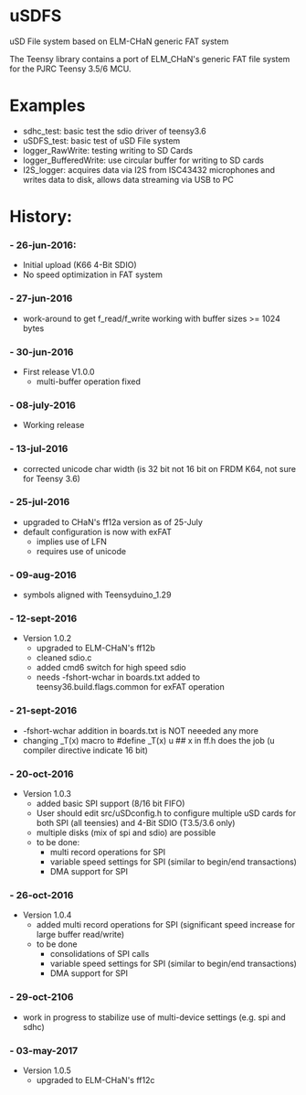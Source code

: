 # uSDFS
uSD File system based on ELM-CHaN generic FAT system

The Teensy library contains a port of ELM_CHaN's generic FAT file system for the PJRC Teensy 3.5/6 MCU.

# Examples
* sdhc_test: basic test the sdio driver of teensy3.6
* uSDFS_test: basic test of uSD File system
* logger_RawWrite: testing writing to SD Cards
* logger_BufferedWrite: use circular buffer for writing to SD cards
* I2S_logger: acquires data via I2S from ISC43432 microphones and writes data to disk, allows data streaming via USB to PC

# History:
### - 26-jun-2016: 
* Initial upload (K66 4-Bit SDIO)
* No speed optimization in FAT system

### - 27-jun-2016
* work-around to get f_read/f_write working with buffer sizes >= 1024 bytes
    
### - 30-jun-2016
* First release V1.0.0
	* multi-buffer operation fixed
	
### - 08-july-2016
* Working release
	
### - 13-jul-2016
* corrected unicode char width (is 32 bit not 16 bit on FRDM K64, not sure for Teensy 3.6)

### - 25-jul-2016
* upgraded to CHaN's ff12a version as of 25-July
* default configuration is now with exFAT
	* implies use of LFN
	* requires use of unicode

### - 09-aug-2016
* symbols aligned with Teensyduino_1.29

### - 12-sept-2016
* Version 1.0.2
	* upgraded to ELM-CHaN's ff12b
	* cleaned sdio.c
	* added cmd6 switch for high speed sdio
	* needs -fshort-wchar  in boards.txt added to teensy36.build.flags.common for exFAT operation
	
### - 21-sept-2016
* -fshort-wchar  addition in boards.txt is NOT neeeded any more
* changing _T(x) macro to #define _T(x) u ## x in ff.h does the job  (u compiler directive indicate 16 bit)

### - 20-oct-2016
* Version 1.0.3
	* added basic SPI support (8/16 bit FIFO)
	* User should edit src/uSDconfig.h to configure multiple uSD cards for both SPI (all teensies) and 4-Bit SDIO (T3.5/3.6 only)
	* multiple disks (mix of spi and sdio) are possible
	* to be done: 
		* multi record operations for SPI
		* variable speed settings for SPI (similar to begin/end transactions)
		* DMA support for SPI

### - 26-oct-2016
* Version 1.0.4
	* added multi record operations for SPI (significant speed increase for large buffer read/write)
	* to be done
		* consolidations of SPI calls
		* variable speed settings for SPI (similar to begin/end transactions)
		* DMA support for SPI

### - 29-oct-2106
* work in progress to stabilize use of multi-device settings (e.g. spi and sdhc)

### - 03-may-2017
* Version 1.0.5
	* upgraded to ELM-CHaN's ff12c
		
